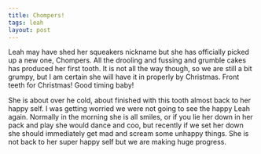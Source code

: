 ```yaml
---
title: Chompers!
tags: leah
layout: post
---
```

Leah may have shed her squeakers nickname but she has officially picked up a new one, Chompers. All the drooling and fussing and grumble cakes has produced her first tooth.  It is not all the way though, so we are still a bit grumpy, but I am certain she will have it in properly by Christmas.  Front teeth for Christmas!  Good timing baby!



She is about over he cold, about finished with this tooth almost back to her happy self.  I was getting worried we were not going to see the happy Leah again.  Normally in the morning she is all smiles, or if you lie her down in her pack and play she would dance and coo, but recently if we set her down she should immediately get mad and scream some unhappy things.  She is not back to her super happy self but we are making huge progress.
